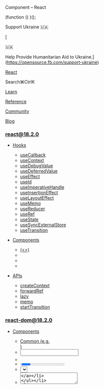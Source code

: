 Component – React

(function () )();

Support Ukraine 🇺🇦

[

🇺🇦

Help Provide Humanitarian Aid to Ukraine.](https://opensource.fb.com/support-ukraine)

[React](../../index.html)

Search⌘CtrlK

[Learn](../../learn.html)

[Reference](../react.html)

[Community](../../community.html)

[Blog](../../blog.html)

[](https://github.com/facebook/react/releases)

### react@18.2.0

*   [Hooks](../react.html "Hooks")
    
    *   [useCallback](useCallback.html "useCallback")
    *   [useContext](useContext.html "useContext")
    *   [useDebugValue](useDebugValue.html "useDebugValue")
    *   [useDeferredValue](useDeferredValue.html "useDeferredValue")
    *   [useEffect](useEffect.html "useEffect")
    *   [useId](useId.html "useId")
    *   [useImperativeHandle](useImperativeHandle.html "useImperativeHandle")
    *   [useInsertionEffect](useInsertionEffect.html "useInsertionEffect")
    *   [useLayoutEffect](useLayoutEffect.html "useLayoutEffect")
    *   [useMemo](useMemo.html "useMemo")
    *   [useReducer](useReducer.html "useReducer")
    *   [useRef](useRef.html "useRef")
    *   [useState](useState.html "useState")
    *   [useSyncExternalStore](useSyncExternalStore.html "useSyncExternalStore")
    *   [useTransition](useTransition.html "useTransition")
    
*   [Components](components.html "Components")
    
    *   [<Fragment> (<>)](Fragment.html "<Fragment> (<>)")
    *   [<Profiler>](Profiler.html "<Profiler>")
    *   [<StrictMode>](StrictMode.html "<StrictMode>")
    *   [<Suspense>](Suspense.html "<Suspense>")
    
*   [APIs](apis.html "APIs")
    
    *   [createContext](createContext.html "createContext")
    *   [forwardRef](forwardRef.html "forwardRef")
    *   [lazy](lazy.html "lazy")
    *   [memo](memo.html "memo")
    *   [startTransition](startTransition.html "startTransition")
    

### react-dom@18.2.0

*   [Components](../react-dom/components.html "Components")
    
    *   [Common (e.g. <div>)](../react-dom/components/common.html "Common (e.g. <div>)")
    *   [<input>](../react-dom/components/input.html "<input>")
    *   [<option>](../react-dom/components/option.html "<option>")
    *   [<progress>](../react-dom/components/progress.html "<progress>")
    *   [<select>](../react-dom/components/select.html "<select>")
    *   [<textarea>](../react-dom/components/textarea.html "<textarea>")
    
*   [APIs](../react-dom.html "APIs")
    
    *   [createPortal](../react-dom/createPortal.html "createPortal")
    *   [flushSync](../react-dom/flushSync.html "flushSync")
    *   [findDOMNode](../react-dom/findDOMNode.html "findDOMNode")
    *   [hydrate](../react-dom/hydrate.html "hydrate")
    *   [render](../react-dom/render.html "render")
    *   [unmountComponentAtNode](../react-dom/unmountComponentAtNode.html "unmountComponentAtNode")
    
*   [Client APIs](../react-dom/client.html "Client APIs")
    
    *   [createRoot](../react-dom/client/createRoot.html "createRoot")
    *   [hydrateRoot](../react-dom/client/hydrateRoot.html "hydrateRoot")
    
*   [Server APIs](../react-dom/server.html "Server APIs")
    
    *   [renderToNodeStream](../react-dom/server/renderToNodeStream.html "renderToNodeStream")
    *   [renderToPipeableStream](../react-dom/server/renderToPipeableStream.html "renderToPipeableStream")
    *   [renderToReadableStream](../react-dom/server/renderToReadableStream.html "renderToReadableStream")
    *   [renderToStaticMarkup](../react-dom/server/renderToStaticMarkup.html "renderToStaticMarkup")
    *   [renderToStaticNodeStream](../react-dom/server/renderToStaticNodeStream.html "renderToStaticNodeStream")
    *   [renderToString](../react-dom/server/renderToString.html "renderToString")
    

### Legacy APIs

*   [Legacy React APIs](legacy.html "Legacy React APIs")
    
    *   [Children](Children.html "Children")
    *   [cloneElement](cloneElement.html "cloneElement")
    *   [Component](Component.html "Component")
    *   [createElement](createElement.html "createElement")
    *   [createFactory](createFactory.html "createFactory")
    *   [createRef](createRef.html "createRef")
    *   [isValidElement](isValidElement.html "isValidElement")
    *   [PureComponent](PureComponent.html "PureComponent")
    

Is this page useful?

[API Reference](../react.html)

[Legacy React APIs](legacy.html)

Component[](#undefined "Link for this heading")
===============================================

### Pitfall

We recommend defining components as functions instead of classes. [See how to migrate.](#alternatives)

`Component` is the base class for the React components defined as [JavaScript classes.](https://developer.mozilla.org/en-US/docs/Web/JavaScript/Reference/Classes) Class components are still supported by React, but we don’t recommend using them in new code.

    class Greeting extends Component 

*   [Reference](#reference)
    *   [`Component`](#component)
    *   [`context`](#context)
    *   [`props`](#props)
    *   [`refs`](#refs)
    *   [`state`](#state)
    *   [`constructor(props)`](#constructor)
    *   [`componentDidCatch(error, info)`](#componentdidcatch)
    *   [`componentDidMount()`](#componentdidmount)
    *   [`componentDidUpdate(prevProps, prevState, snapshot?)`](#componentdidupdate)
    *   [`componentWillMount()`](#componentwillmount)
    *   [`componentWillReceiveProps(nextProps)`](#componentwillreceiveprops)
    *   [`componentWillUpdate(nextProps, nextState)`](#componentwillupdate)
    *   [`componentWillUnmount()`](#componentwillunmount)
    *   [`forceUpdate(callback?)`](#forceupdate)
    *   [`getChildContext()`](#getchildcontext)
    *   [`getSnapshotBeforeUpdate(prevProps, prevState)`](#getsnapshotbeforeupdate)
    *   [`render()`](#render)
    *   [`setState(nextState, callback?)`](#setstate)
    *   [`shouldComponentUpdate(nextProps, nextState, nextContext)`](#shouldcomponentupdate)
    *   [`UNSAFE_componentWillMount()`](#unsafe_componentwillmount)
    *   [`UNSAFE_componentWillReceiveProps(nextProps, nextContext)`](#unsafe_componentwillreceiveprops)
    *   [`UNSAFE_componentWillUpdate(nextProps, nextState)`](#unsafe_componentwillupdate)
    *   [`static childContextTypes`](#static-childcontexttypes)
    *   [`static contextTypes`](#static-contexttypes)
    *   [`static contextType`](#static-contexttype)
    *   [`static defaultProps`](#static-defaultprops)
    *   [`static propTypes`](#static-proptypes)
    *   [`static getDerivedStateFromError(error)`](#static-getderivedstatefromerror)
    *   [`static getDerivedStateFromProps(props, state)`](#static-getderivedstatefromprops)
*   [Usage](#usage)
    *   [Defining a class component](#defining-a-class-component)
    *   [Adding state to a class component](#adding-state-to-a-class-component)
    *   [Adding lifecycle methods to a class component](#adding-lifecycle-methods-to-a-class-component)
    *   [Catching rendering errors with an error boundary](#catching-rendering-errors-with-an-error-boundary)
*   [Alternatives](#alternatives)
    *   [Migrating a simple component from a class to a function](#migrating-a-simple-component-from-a-class-to-a-function)
    *   [Migrating a component with state from a class to a function](#migrating-a-component-with-state-from-a-class-to-a-function)
    *   [Migrating a component with lifecycle methods from a class to a function](#migrating-a-component-with-lifecycle-methods-from-a-class-to-a-function)
    *   [Migrating a component with context from a class to a function](#migrating-a-component-with-context-from-a-class-to-a-function)

* * *

Reference[](#reference "Link for Reference ")
---------------------------------------------

### `Component`[](#component "Link for this heading")

To define a React component as a class, extend the built-in `Component` class and define a [`render` method:](#render)

    import 

Only the `render` method is required, other methods are optional.

[See more examples below.](#usage)

* * *

### `context`[](#context "Link for this heading")

The [context](../../learn/passing-data-deeply-with-context.html) of a class component is available as `this.context`. It is only available if you specify _which_ context you want to receive using [`static contextType`](#static-contexttype) (modern) or [`static contextTypes`](#static-contexttypes) (deprecated).

A class component can only read one context at a time.

    class Button extends Component 

### Note

Reading `this.context` in class components is equivalent to [`useContext`](useContext.html) in function components.

[See how to migrate.](#migrating-a-component-with-context-from-a-class-to-a-function)

* * *

### `props`[](#props "Link for this heading")

The props passed to a class component are available as `this.props`.

    class Greeting extends Component <Greeting name="Taylor" />

### Note

Reading `this.props` in class components is equivalent to [declaring props](../../learn/passing-props-to-a-component.html#step-2-read-props-inside-the-child-component) in function components.

[See how to migrate.](#migrating-a-simple-component-from-a-class-to-a-function)

* * *

### `refs`[](#refs "Link for this heading")

### Deprecated

This API will be removed in a future major version of React. [Use `createRef` instead.](createRef.html)

Lets you access [legacy string refs](https://reactjs.org/docs/refs-and-the-dom.html#legacy-api-string-refs) for this component.

* * *

### `state`[](#state "Link for this heading")

The state of a class component is available as `this.state`. The `state` field must be an object. Do not mutate the state directly. If you wish to change the state, call `setState` with the new state.

    class Counter extends Component 

### Note

Defining `state` in class components is equivalent to calling [`useState`](useState.html) in function components.

[See how to migrate.](#migrating-a-component-with-state-from-a-class-to-a-function)

* * *

### `constructor(props)`[](#constructor "Link for this heading")

The [constructor](https://developer.mozilla.org/en-US/docs/Web/JavaScript/Reference/Classes/constructor) runs before your class component _mounts_ (gets added to the screen). Typically, a constructor is only used for two purposes in React. It lets you declare state and [bind](https://developer.mozilla.org/en-US/docs/Web/JavaScript/Reference/Global_objects/Function/bind) your class methods to the class instance:

    class Counter extends Component 

If you use modern JavaScript syntax, constructors are rarely needed. Instead, you can rewrite this code above using the [public class field syntax](https://developer.mozilla.org/en-US/docs/Web/JavaScript/Reference/Classes/Public_class_fields) which is supported both by modern browsers and tools like [Babel:](https://babeljs.io/)

    class Counter extends Component 

A constructor should not contain any side effects or subscriptions.

#### Parameters[](#constructor-parameters "Link for Parameters ")

*   `props`: The component’s initial props.

#### Returns[](#constructor-returns "Link for Returns ")

`constructor` should not return anything.

#### Caveats[](#constructor-caveats "Link for Caveats ")

*   Do not run any side effects or subscriptions in the constructor. Instead, use [`componentDidMount`](#componentdidmount) for that.
    
*   Inside a constructor, you need to call `super(props)` before any other statement. If you don’t do that, `this.props` will be `undefined` while the constructor runs, which can be confusing and cause bugs.
    
*   Constructor is the only place where you can assign [`this.state`](#state) directly. In all other methods, you need to use [`this.setState()`](#setstate) instead. Do not call `setState` in the constructor.
    
*   When you use [server rendering,](../react-dom/server.html) the constructor will run on the server too, followed by the [`render`](#render) method. However, lifecycle methods like `componentDidMount` or `componentWillUnmount` will not run on the server.
    
*   When [Strict Mode](StrictMode.html) is on, React will call `constructor` twice in development and then throw away one of the instances. This helps you notice the accidental side effects that need to be moved out of the `constructor`.
    

### Note

There is no exact equivalent for `constructor` in function components. To declare state in a function component, call [`useState`.](useState.html) To avoid recalculating the initial state, [pass a function to `useState`.](useState.html#avoiding-recreating-the-initial-state)

* * *

### `componentDidCatch(error, info)`[](#componentdidcatch "Link for this heading")

If you define `componentDidCatch`, React will call it when some child component (including distant children) throws an error during rendering. This lets you log that error to an error reporting service in production.

Typically, it is used together with [`static getDerivedStateFromError`](#static-getderivedstatefromerror) which lets you update state in response to an error and display an error message to the user. A component with these methods is called an _error boundary._

[See an example.](#catching-rendering-errors-with-an-error-boundary)

#### Parameters[](#componentdidcatch-parameters "Link for Parameters ")

*   `error`: The error that was thrown. In practice, it will usually be an instance of [`Error`](https://developer.mozilla.org/en-US/docs/Web/JavaScript/Reference/Global_Objects/Error) but this is not guaranteed because JavaScript allows to [`throw`](https://developer.mozilla.org/en-US/docs/Web/JavaScript/Reference/Statements/throw) any value, including strings or even `null`.
    
*   `info`: An object containing additional information about the error. Its `componentStack` field contains a stack trace with the component that threw, as well as the names and source locations of all its parent components. In production, the component names will be minified. If you set up production error reporting, you can decode the component stack using sourcemaps the same way as you would do for regular JavaScript error stacks.
    

#### Returns[](#componentdidcatch-returns "Link for Returns ")

`componentDidCatch` should not return anything.

#### Caveats[](#componentdidcatch-caveats "Link for Caveats ")

*   In the past, it was common to call `setState` inside `componentDidCatch` in order to update the UI and display the fallback error message. This is deprecated in favor of defining [`static getDerivedStateFromError`.](#static-getderivedstatefromerror)
    
*   Production and development builds of React slightly differ in the way `componentDidCatch` handles errors. In development, the errors will bubble up to `window`, which means that any `window.onerror` or `window.addEventListener('error', callback)` will intercept the errors that have been caught by `componentDidCatch`. In production, instead, the errors will not bubble up, which means any ancestor error handler will only receive errors not explicitly caught by `componentDidCatch`.
    

### Note

There is no direct equivalent for `componentDidCatch` in function components yet. If you’d like to avoid creating class components, write a single `ErrorBoundary` component like above and use it throughout your app. Alternatively, you can use the [`react-error-boundary`](https://github.com/bvaughn/react-error-boundary) package which does that for you.

* * *

### `componentDidMount()`[](#componentdidmount "Link for this heading")

If you define the `componentDidMount` method, React will call it when your component is added _(mounted)_ to the screen. This is a common place to start data fetching, set up subscriptions, or manipulate the DOM nodes.

If you implement `componentDidMount`, you usually need to implement other lifecycle methods to avoid bugs. For example, if `componentDidMount` reads some state or props, you also have to implement [`componentDidUpdate`](#componentdidupdate) to handle their changes, and [`componentWillUnmount`](#componentwillunmount) to clean up whatever `componentDidMount` was doing.

    class ChatRoom extends Component 

[See more examples.](#adding-lifecycle-methods-to-a-class-component)

#### Parameters[](#componentdidmount-parameters "Link for Parameters ")

`componentDidMount` does not take any parameters.

#### Returns[](#componentdidmount-returns "Link for Returns ")

`componentDidMount` should not return anything.

#### Caveats[](#componentdidmount-caveats "Link for Caveats ")

*   When [Strict Mode](StrictMode.html) is on, in development React will call `componentDidMount`, then immediately call [`componentWillUnmount`,](#componentwillunmount) and then call `componentDidMount` again. This helps you notice if you forgot to implement `componentWillUnmount` or if its logic doesn’t fully “mirror” what `componentDidMount` does.
    
*   Although you may call [`setState`](#setstate) immediately in `componentDidMount`, it’s best to avoid that when you can. It will trigger an extra rendering, but it will happen before the browser updates the screen. This guarantees that even though the [`render`](#render) will be called twice in this case, the user won’t see the intermediate state. Use this pattern with caution because it often causes performance issues. In most cases, you should be able to assign the initial state in the [`constructor`](#constructor) instead. It can, however, be necessary for cases like modals and tooltips when you need to measure a DOM node before rendering something that depends on its size or position.
    

### Note

For many use cases, defining `componentDidMount`, `componentDidUpdate`, and `componentWillUnmount` together in class components is equivalent to calling [`useEffect`](useEffect.html) in function components. In the rare cases where it’s important for the code to run before browser paint, [`useLayoutEffect`](useLayoutEffect.html) is a closer match.

[See how to migrate.](#migrating-a-component-with-lifecycle-methods-from-a-class-to-a-function)

* * *

### `componentDidUpdate(prevProps, prevState, snapshot?)`[](#componentdidupdate "Link for this heading")

If you define the `componentDidUpdate` method, React will call it immediately after your component has been re-rendered with updated props or state. This method is not called for the initial render.

You can use it to manipulate the DOM after an update. This is also a common place to do network requests as long as you compare the current props to previous props (e.g. a network request may not be necessary if the props have not changed). Typically, you’d use it together with [`componentDidMount`](#componentdidmount) and [`componentWillUnmount`:](#componentwillunmount)

    class ChatRoom extends Component 

[See more examples.](#adding-lifecycle-methods-to-a-class-component)

#### Parameters[](#componentdidupdate-parameters "Link for Parameters ")

*   `prevProps`: Props before the update. Compare `prevProps` to [`this.props`](#props) to determine what changed.
    
*   `prevState`: State before the update. Compare `prevState` to [`this.state`](#state) to determine what changed.
    
*   `snapshot`: If you implemented [`getSnapshotBeforeUpdate`](#getsnapshotbeforeupdate), `snapshot` will contain the value you returned from that method. Otherwise, it will be `undefined`.
    

#### Returns[](#componentdidupdate-returns "Link for Returns ")

`componentDidUpdate` should not return anything.

#### Caveats[](#componentdidupdate-caveats "Link for Caveats ")

*   `componentDidUpdate` will not get called if [`shouldComponentUpdate`](#shouldcomponentupdate) is defined and returns `false`.
    
*   The logic inside `componentDidUpdate` should usually be wrapped in conditions comparing `this.props` with `prevProps`, and `this.state` with `prevState`. Otherwise, there’s a risk of creating infinite loops.
    
*   Although you may call [`setState`](#setstate) immediately in `componentDidUpdate`, it’s best to avoid that when you can. It will trigger an extra rendering, but it will happen before the browser updates the screen. This guarantees that even though the [`render`](#render) will be called twice in this case, the user won’t see the intermediate state. This pattern often causes performance issues, but it may be necessary for rare cases like modals and tooltips when you need to measure a DOM node before rendering something that depends on its size or position.
    

### Note

For many use cases, defining `componentDidMount`, `componentDidUpdate`, and `componentWillUnmount` together in class components is equivalent to calling [`useEffect`](useEffect.html) in function components. In the rare cases where it’s important for the code to run before browser paint, [`useLayoutEffect`](useLayoutEffect.html) is a closer match.

[See how to migrate.](#migrating-a-component-with-lifecycle-methods-from-a-class-to-a-function)

* * *

### `componentWillMount()`[](#componentwillmount "Link for this heading")

### Deprecated

This API has been renamed from `componentWillMount` to [`UNSAFE_componentWillMount`.](#unsafe_componentwillmount) The old name has been deprecated. In a future major version of React, only the new name will work.

Run the [`rename-unsafe-lifecycles` codemod](https://github.com/reactjs/react-codemod#rename-unsafe-lifecycles) to automatically update your components.

* * *

### `componentWillReceiveProps(nextProps)`[](#componentwillreceiveprops "Link for this heading")

### Deprecated

This API has been renamed from `componentWillReceiveProps` to [`UNSAFE_componentWillReceiveProps`.](#unsafe_componentwillreceiveprops) The old name has been deprecated. In a future major version of React, only the new name will work.

Run the [`rename-unsafe-lifecycles` codemod](https://github.com/reactjs/react-codemod#rename-unsafe-lifecycles) to automatically update your components.

* * *

### `componentWillUpdate(nextProps, nextState)`[](#componentwillupdate "Link for this heading")

### Deprecated

This API has been renamed from `componentWillUpdate` to [`UNSAFE_componentWillUpdate`.](#unsafe_componentwillupdate) The old name has been deprecated. In a future major version of React, only the new name will work.

Run the [`rename-unsafe-lifecycles` codemod](https://github.com/reactjs/react-codemod#rename-unsafe-lifecycles) to automatically update your components.

* * *

### `componentWillUnmount()`[](#componentwillunmount "Link for this heading")

If you define the `componentWillUnmount` method, React will call it before your component is removed _(unmounted)_ from the screen. This is a common place to cancel data fetching or remove subscriptions.

The logic inside `componentWillUnmount` should “mirror” the logic inside [`componentDidMount`.](#componentdidmount) For example, if `componentDidMount` sets up a subscription, `componentWillUnmount` should clean up that subscription. If the cleanup logic in your `componentWillUnmount` reads some props or state, you will usually also need to implement [`componentDidUpdate`](#componentdidupdate) to clean up resources (such as subscriptions) corresponding to the old props and state.

    class ChatRoom extends Component 

[See more examples.](#adding-lifecycle-methods-to-a-class-component)

#### Parameters[](#componentwillunmount-parameters "Link for Parameters ")

`componentWillUnmount` does not take any parameters.

#### Returns[](#componentwillunmount-returns "Link for Returns ")

`componentWillUnmount` should not return anything.

#### Caveats[](#componentwillunmount-caveats "Link for Caveats ")

*   When [Strict Mode](StrictMode.html) is on, in development React will call [`componentDidMount`,](#componentdidmount) then immediately call `componentWillUnmount`, and then call `componentDidMount` again. This helps you notice if you forgot to implement `componentWillUnmount` or if its logic doesn’t fully “mirror” what `componentDidMount` does.

### Note

For many use cases, defining `componentDidMount`, `componentDidUpdate`, and `componentWillUnmount` together in class components is equivalent to calling [`useEffect`](useEffect.html) in function components. In the rare cases where it’s important for the code to run before browser paint, [`useLayoutEffect`](useLayoutEffect.html) is a closer match.

[See how to migrate.](#migrating-a-component-with-lifecycle-methods-from-a-class-to-a-function)

* * *

### `forceUpdate(callback?)`[](#forceupdate "Link for this heading")

Forces a component to re-render.

Usually, this is not necessary. If your component’s [`render`](#render) method only reads from [`this.props`](#props), [`this.state`](#state), or [`this.context`,](#context) it will re-render automatically when you call [`setState`](#setstate) inside your component or one of its parents. However, if your component’s `render` method reads directly from an external data source, you have to tell React to update the user interface when that data source changes. That’s what `forceUpdate` lets you do.

Try to avoid all uses of `forceUpdate` and only read from `this.props` and `this.state` in `render`.

#### Parameters[](#forceupdate-parameters "Link for Parameters ")

*   **optional** `callback` If specified, React will call the `callback` you’ve provided after the update is committed.

#### Returns[](#forceupdate-returns "Link for Returns ")

`forceUpdate` does not return anything.

#### Caveats[](#forceupdate-caveats "Link for Caveats ")

*   If you call `forceUpdate`, React will re-render without calling [`shouldComponentUpdate`.](#shouldcomponentupdate)

### Note

Reading an external data source and forcing class components to re-render in response to its changes with `forceUpdate` has been superseded by [`useSyncExternalStore`](useSyncExternalStore.html) in function components.

* * *

### `getChildContext()`[](#getchildcontext "Link for this heading")

### Deprecated

This API will be removed in a future major version of React. [Use `Context.Provider` instead.](createContext.html#provider)

Lets you specify the values for the [legacy context](https://reactjs.org/docs/legacy-context.html) is provided by this component.

* * *

### `getSnapshotBeforeUpdate(prevProps, prevState)`[](#getsnapshotbeforeupdate "Link for this heading")

If you implement `getSnapshotBeforeUpdate`, React will call it immediately before React updates the DOM. It enables your component to capture some information from the DOM (e.g. scroll position) before it is potentially changed. Any value returned by this lifecycle method will be passed as a parameter to [`componentDidUpdate`.](#componentdidupdate)

For example, you can use it in a UI like a chat thread that needs to preserve its scroll position during updates:

    class ScrollingList extends React.Component 

In the above example, it is important to read the `scrollHeight` property directly in `getSnapshotBeforeUpdate`. It is not safe to read it in [`render`](#render), [`UNSAFE_componentWillReceiveProps`](#unsafe_componentwillreceiveprops), or [`UNSAFE_componentWillUpdate`](#unsafe_componentwillupdate) because there is a potential time gap between these methods getting called and React updating the DOM.

#### Parameters[](#getsnapshotbeforeupdate-parameters "Link for Parameters ")

*   `prevProps`: Props before the update. Compare `prevProps` to [`this.props`](#props) to determine what changed.
    
*   `prevState`: State before the update. Compare `prevState` to [`this.state`](#state) to determine what changed.
    

#### Returns[](#getsnapshotbeforeupdate-returns "Link for Returns ")

You should return a snapshot value of any type that you’d like, or `null`. The value you returned will be passed as the third argument to [`componentDidUpdate`.](#componentdidupdate)

#### Caveats[](#getsnapshotbeforeupdate-caveats "Link for Caveats ")

*   `getSnapshotBeforeUpdate` will not get called if [`shouldComponentUpdate`](#shouldcomponentupdate) is defined and returns `false`.

### Note

At the moment, there is no equivalent to `getSnapshotBeforeUpdate` for function components. This use case is very uncommon, but if you have the need for it, for now you’ll have to write a class component.

* * *

### `render()`[](#render "Link for this heading")

The `render` method is the only required method in a class component.

The `render` method should specify what you want to appear on the screen, for example:

    import 

React may call `render` at any moment, so you shouldn’t assume that it runs at a particular time. Usually, the `render` method should return a piece of [JSX](../../learn/writing-markup-with-jsx.html), but a few [other return types](#render-returns) (like strings) are supported. To calculate the returned JSX, the `render` method can read [`this.props`](#props), [`this.state`](#state), and [`this.context`](#context).

You should write the `render` method as a pure function, meaning that it should return the same result if props, state, and context are the same. It also shouldn’t contain side effects (like setting up subscriptions) or interact with the browser APIs. Side effects should happen either in event handlers or methods like [`componentDidMount`.](#componentdidmount)

#### Parameters[](#render-parameters "Link for Parameters ")

*   `prevProps`: Props before the update. Compare `prevProps` to [`this.props`](#props) to determine what changed.
    
*   `prevState`: State before the update. Compare `prevState` to [`this.state`](#state) to determine what changed.
    

#### Returns[](#render-returns "Link for Returns ")

`render` can return any valid React node. This includes React elements such as `<div />`, strings, numbers, [portals](../react-dom/createPortal.html), empty nodes (`null`, `undefined`, `true`, and `false`), and arrays of React nodes.

#### Caveats[](#render-caveats "Link for Caveats ")

*   `render` should be written as a pure function of props, state, and context. It should not have side effects.
    
*   `render` will not get called if [`shouldComponentUpdate`](#shouldcomponentupdate) is defined and returns `false`.
    
*   When [Strict Mode](StrictMode.html) is on, React will call `render` twice in development and then throw away one of the results. This helps you notice the accidental side effects that need to be moved out of the `render` method.
    
*   There is no one-to-one correspondence between the `render` call and the subsequent `componentDidMount` or `componentDidUpdate` call. Some of the `render` call results may be discarded by React when it’s beneficial.
    

* * *

### `setState(nextState, callback?)`[](#setstate "Link for this heading")

Call `setState` to update the state of your React component.

    class Form extends Component 

`setState` enqueues changes to the component state. It tells React that this component and its children need to re-render with the new state. This is the main way you’ll update the user interface in response to interactions.

### Pitfall

Calling `setState` **does not** change the current state in the already executing code:

    function handleClick() 

It only affects what `this.state` will return starting from the _next_ render.

You can also pass a function to `setState`. It lets you update state based on the previous state:

      handleIncreaseAge = () => 

You don’t have to do this, but it’s handy if you want to update state multiple times during the same event.

#### Parameters[](#setstate-parameters "Link for Parameters ")

*   `nextState`: Either an object or a function.
    
    *   If you pass an object as `nextState`, it will be shallowly merged into `this.state`.
    *   If you pass a function as `nextState`, it will be treated as an _updater function_. It must be pure, should take the pending state and props as arguments, and should return the object to be shallowly merged into `this.state`. React will put your updater function in a queue and re-render your component. During the next render, React will calculate the next state by applying all of the queued updaters to the previous state.
*   **optional** `callback`: If specified, React will call the `callback` you’ve provided after the update is committed.
    

#### Returns[](#setstate-returns "Link for Returns ")

`setState` does not return anything.

#### Caveats[](#setstate-caveats "Link for Caveats ")

*   Think of `setState` as a _request_ rather than an immediate command to update the component. When multiple components update their state in response to an event, React will batch their updates and re-render them together in a single pass at the end of the event. In the rare case that you need to force a particular state update to be applied synchronously, you may wrap it in [`flushSync`,](../react-dom/flushSync.html) but this may hurt performance.
    
*   `setState` does not update `this.state` immediately. This makes reading `this.state` right after calling `setState` a potential pitfall. Instead, use [`componentDidUpdate`](#componentdidupdate) or the setState `callback` argument, either of which are guaranteed to fire after the update has been applied. If you need to set the state based on the previous state, you can pass a function to `nextState` as described above.
    

### Note

Calling `setState` in class components is similar to calling a [`set` function](useState.html#setstate) in function components.

[See how to migrate.](#migrating-a-component-with-state-from-a-class-to-a-function)

* * *

### `shouldComponentUpdate(nextProps, nextState, nextContext)`[](#shouldcomponentupdate "Link for this heading")

If you define `shouldComponentUpdate`, React will call it to determine whether a re-render can be skipped.

If you are confident you want to write it by hand, you may compare `this.props` with `nextProps` and `this.state` with `nextState` and return `false` to tell React the update can be skipped.

    class Rectangle extends Component 

React calls `shouldComponentUpdate` before rendering when new props or state are being received. Defaults to `true`. This method is not called for the initial render or when [`forceUpdate`](#forceupdate) is used.

#### Parameters[](#shouldcomponentupdate-parameters "Link for Parameters ")

*   `nextProps`: The next props that the component is about to render with. Compare `nextProps` to [`this.props`](#props) to determine what changed.
*   `nextState`: The next state that the component is about to render with. Compare `nextState` to [`this.state`](#props) to determine what changed.
*   `nextContext`: The next context that the component is about to render with. Compare `nextContext` to [`this.context`](#context) to determine what changed. Only available if you specify [`static contextType`](#static-contexttype) (modern) or [`static contextTypes`](#static-contexttypes) (legacy).

#### Returns[](#shouldcomponentupdate-returns "Link for Returns ")

Return `true` if you want the component to re-render. That’s the default behavior.

Return `false` to tell React that re-rendering can be skipped.

#### Caveats[](#shouldcomponentupdate-caveats "Link for Caveats ")

*   This method _only_ exists as a performance optimization. If your component breaks without it, fix that first.
    
*   Consider using [`PureComponent`](PureComponent.html) instead of writing `shouldComponentUpdate` by hand. `PureComponent` shallowly compares props and state, and reduces the chance that you’ll skip a necessary update.
    
*   We do not recommend doing deep equality checks or using `JSON.stringify` in `shouldComponentUpdate`. It makes performance unpredictable and dependent on the data structure of every prop and state. In the best case, you risk introducing multi-second stalls to your application, and in the worst case you risk crashing it.
    
*   Returning `false` does not prevent child components from re-rendering when _their_ state changes.
    
*   Returning `false` does not _guarantee_ that the component will not re-render. React will use the return value as a hint but it may still choose to re-render your component if it makes sense to do for other reasons.
    

### Note

Optimizing class components with `shouldComponentUpdate` is similar to optimizing function components with [`memo`.](memo.html) Function components also offer more granular optimization with [`useMemo`.](useMemo.html)

* * *

### `UNSAFE_componentWillMount()`[](#unsafe_componentwillmount "Link for this heading")

If you define `UNSAFE_componentWillMount`, React will call it immediately after the [`constructor`.](#constructor) It only exists for historical reasons and should not be used in any new code. Instead, use one of the alternatives:

*   To initialize state, declare [`state`](#state) as a class field or set `this.state` inside the [`constructor`.](#constructor)
*   If you need to run a side effect or set up a subscription, move that logic to [`componentDidMount`](#componentdidmount) instead.

[See examples of migrating away from unsafe lifecycles.](https://legacy.reactjs.org/blog/2018/03/27/update-on-async-rendering.html#examples)

#### Parameters[](#unsafe_componentwillmount-parameters "Link for Parameters ")

`UNSAFE_componentWillMount` does not take any parameters.

#### Returns[](#unsafe_componentwillmount-returns "Link for Returns ")

`UNSAFE_componentWillMount` should not return anything.

#### Caveats[](#unsafe_componentwillmount-caveats "Link for Caveats ")

*   `UNSAFE_componentWillMount` will not get called if the component implements [`static getDerivedStateFromProps`](#static-getderivedstatefromprops) or [`getSnapshotBeforeUpdate`.](#getsnapshotbeforeupdate)
    
*   Despite its naming, `UNSAFE_componentWillMount` does not guarantee that the component _will_ get mounted if your app uses modern React features like [`Suspense`.](Suspense.html) If a render attempt is suspended (for example, because the code for some child component has not loaded yet), React will throw the in-progress tree away and attempt to construct the component from scratch during the next attempt. This is why this method is “unsafe”. Code that relies on mounting (like adding a subscription) should go into [`componentDidMount`.](#componentdidmount)
    
*   `UNSAFE_componentWillMount` is the only lifecycle method that runs during [server rendering.](../react-dom/server.html) For all practical purposes, it is identical to [`constructor`,](#constructor) so you should use the `constructor` for this type of logic instead.
    

### Note

Calling [`setState`](#setstate) inside `UNSAFE_componentWillMount` in a class component to initialize state is equivalent to passing that state as the initial state to [`useState`](useState.html) in a function component.

* * *

### `UNSAFE_componentWillReceiveProps(nextProps, nextContext)`[](#unsafe_componentwillreceiveprops "Link for this heading")

If you define `UNSAFE_componentWillReceiveProps`, React will call it when the component receives new props. It only exists for historical reasons and should not be used in any new code. Instead, use one of the alternatives:

*   If you need to **run a side effect** (for example, fetch data, run an animation, or reinitialize a subscription) in response to prop changes, move that logic to [`componentDidUpdate`](#componentdidupdate) instead.
*   If you need to **avoid re-computing some data only when a prop changes,** use a [memoization helper](https://legacy.reactjs.org/blog/2018/06/07/you-probably-dont-need-derived-state.html#what-about-memoization) instead.
*   If you need to **“reset” some state when a prop changes,** consider either making a component [fully controlled](https://legacy.reactjs.org/blog/2018/06/07/you-probably-dont-need-derived-state.html#recommendation-fully-controlled-component) or [fully uncontrolled with a key](https://legacy.reactjs.org/blog/2018/06/07/you-probably-dont-need-derived-state.html#recommendation-fully-uncontrolled-component-with-a-key) instead.
*   If you need to **“adjust” some state when a prop changes,** check whether you can compute all the necessary information from props alone during rendering. If you can’t, use [`static getDerivedStateFromProps`](#static-getderivedstatefromprops) instead.

[See examples of migrating away from unsafe lifecycles.](https://legacy.reactjs.org/blog/2018/03/27/update-on-async-rendering.html#updating-state-based-on-props)

#### Parameters[](#unsafe_componentwillreceiveprops-parameters "Link for Parameters ")

*   `nextProps`: The next props that the component is about to receive from its parent component. Compare `nextProps` to [`this.props`](#props) to determine what changed.
*   `nextContext`: The next props that the component is about to receive from the closest provider. Compare `nextContext` to [`this.context`](#context) to determine what changed. Only available if you specify [`static contextType`](#static-contexttype) (modern) or [`static contextTypes`](#static-contexttypes) (legacy).

#### Returns[](#unsafe_componentwillreceiveprops-returns "Link for Returns ")

`UNSAFE_componentWillReceiveProps` should not return anything.

#### Caveats[](#unsafe_componentwillreceiveprops-caveats "Link for Caveats ")

*   `UNSAFE_componentWillReceiveProps` will not get called if the component implements [`static getDerivedStateFromProps`](#static-getderivedstatefromprops) or [`getSnapshotBeforeUpdate`.](#getsnapshotbeforeupdate)
    
*   Despite its naming, `UNSAFE_componentWillReceiveProps` does not guarantee that the component _will_ receive those props if your app uses modern React features like [`Suspense`.](Suspense.html) If a render attempt is suspended (for example, because the code for some child component has not loaded yet), React will throw the in-progress tree away and attempt to construct the component from scratch during the next attempt. By the time of the next render attempt, the props might be different. This is why this method is “unsafe”. Code that should run only for committed updates (like resetting a subscription) should go into [`componentDidUpdate`.](#componentdidupdate)
    
*   `UNSAFE_componentWillReceiveProps` does not mean that the component has received _different_ props than the last time. You need to compare `nextProps` and `this.props` yourself to check if something changed.
    
*   React doesn’t call `UNSAFE_componentWillReceiveProps` with initial props during mounting. It only calls this method if some of component’s props are going to be updated. For example, calling [`setState`](#setstate) doesn’t generally trigger `UNSAFE_componentWillReceiveProps` inside the same component.
    

### Note

Calling [`setState`](#setstate) inside `UNSAFE_componentWillReceiveProps` in a class component to “adjust” state is equivalent to [calling the `set` function from `useState` during rendering](useState.html#storing-information-from-previous-renders) in a function component.

* * *

### `UNSAFE_componentWillUpdate(nextProps, nextState)`[](#unsafe_componentwillupdate "Link for this heading")

If you define `UNSAFE_componentWillUpdate`, React will call it before rendering with the new props or state. It only exists for historical reasons and should not be used in any new code. Instead, use one of the alternatives:

*   If you need to run a side effect (for example, fetch data, run an animation, or reinitialize a subscription) in response to prop or state changes, move that logic to [`componentDidUpdate`](#componentdidupdate) instead.
*   If you need to read some information from the DOM (for example, to save the current scroll position) so that you can use it in [`componentDidUpdate`](#componentdidupdate) later, read it inside [`getSnapshotBeforeUpdate`](#getsnapshotbeforeupdate) instead.

[See examples of migrating away from unsafe lifecycles.](https://legacy.reactjs.org/blog/2018/03/27/update-on-async-rendering.html#examples)

#### Parameters[](#unsafe_componentwillupdate-parameters "Link for Parameters ")

*   `nextProps`: The next props that the component is about to render with. Compare `nextProps` to [`this.props`](#props) to determine what changed.
*   `nextState`: The next state that the component is about to render with. Compare `nextState` to [`this.state`](#state) to determine what changed.

#### Returns[](#unsafe_componentwillupdate-returns "Link for Returns ")

`UNSAFE_componentWillUpdate` should not return anything.

#### Caveats[](#unsafe_componentwillupdate-caveats "Link for Caveats ")

*   `UNSAFE_componentWillUpdate` will not get called if [`shouldComponentUpdate`](#shouldcomponentupdate) is defined and returns `false`.
    
*   `UNSAFE_componentWillUpdate` will not get called if the component implements [`static getDerivedStateFromProps`](#static-getderivedstatefromprops) or [`getSnapshotBeforeUpdate`.](#getsnapshotbeforeupdate)
    
*   It’s not supported to call [`setState`](#setstate) (or any method that leads to `setState` being called, like dispatching a Redux action) during `componentWillUpdate`.
    
*   Despite its naming, `UNSAFE_componentWillUpdate` does not guarantee that the component _will_ update if your app uses modern React features like [`Suspense`.](Suspense.html) If a render attempt is suspended (for example, because the code for some child component has not loaded yet), React will throw the in-progress tree away and attempt to construct the component from scratch during the next attempt. By the time of the next render attempt, the props and state might be different. This is why this method is “unsafe”. Code that should run only for committed updates (like resetting a subscription) should go into [`componentDidUpdate`.](#componentdidupdate)
    
*   `UNSAFE_componentWillUpdate` does not mean that the component has received _different_ props or state than the last time. You need to compare `nextProps` with `this.props` and `nextState` with `this.state` yourself to check if something changed.
    
*   React doesn’t call `UNSAFE_componentWillUpdate` with initial props and state during mounting.
    

### Note

There is no direct equivalent to `UNSAFE_componentWillUpdate` in function components.

* * *

### `static childContextTypes`[](#static-childcontexttypes "Link for this heading")

### Deprecated

This API will be removed in a future major version of React. [Use `static contextType` instead.](#static-contexttype)

Lets you specify which [legacy context](https://reactjs.org/docs/legacy-context.html) is provided by this component.

* * *

### `static contextTypes`[](#static-contexttypes "Link for this heading")

### Deprecated

This API will be removed in a future major version of React. [Use `static contextType` instead.](#static-contexttype)

Lets you specify which [legacy context](https://reactjs.org/docs/legacy-context.html) is consumed by this component.

* * *

### `static contextType`[](#static-contexttype "Link for this heading")

If you want to read [`this.context`](#context-instance-field) from your class component, you must specify which context it needs to read. The context you specify as the `static contextType` must be a value previously created by [`createContext`.](createContext.html)

    class Button extends Component 

### Note

Reading `this.context` in class components is equivalent to [`useContext`](useContext.html) in function components.

[See how to migrate.](#migrating-a-component-with-context-from-a-class-to-a-function)

* * *

### `static defaultProps`[](#static-defaultprops "Link for this heading")

You can define `static defaultProps` to set the default props for the class. They will be used for `undefined` and missing props, but not for `null` props.

For example, here is how you define that the `color` prop should default to `'blue'`:

    class Button extends Component 

If the `color` prop is not provided or is `undefined`, it will be set by default to `'blue'`:

    <>    <Button color="red" /></>

### Note

Defining `defaultProps` in class components is similar to using [default values](../../learn/passing-props-to-a-component.html#specifying-a-default-value-for-a-prop) in function components.

* * *

### `static propTypes`[](#static-proptypes "Link for this heading")

You can define `static propTypes` together with the [`prop-types`](https://www.npmjs.com/package/prop-types) library to declare the types of the props accepted by your component. These types will be checked during rendering and in development only.

    import PropTypes from 'prop-types';class Greeting extends React.Component 

### Note

We recommend using [TypeScript](https://www.typescriptlang.org/) instead of checking prop types at runtime.

* * *

### `static getDerivedStateFromError(error)`[](#static-getderivedstatefromerror "Link for this heading")

If you define `static getDerivedStateFromError`, React will call it when a child component (including distant children) throws an error during rendering. This lets you display an error message instead of clearing the UI.

Typically, it is used together with [`componentDidCatch`](#componentDidCatch) which lets you send the error report to some analytics service. A component with these methods is called an _error boundary._

[See an example.](#catching-rendering-errors-with-an-error-boundary)

#### Parameters[](#static-getderivedstatefromerror-parameters "Link for Parameters ")

*   `error`: The error that was thrown. In practice, it will usually be an instance of [`Error`](https://developer.mozilla.org/en-US/docs/Web/JavaScript/Reference/Global_Objects/Error) but this is not guaranteed because JavaScript allows to [`throw`](https://developer.mozilla.org/en-US/docs/Web/JavaScript/Reference/Statements/throw) any value, including strings or even `null`.

#### Returns[](#static-getderivedstatefromerror-returns "Link for Returns ")

`static getDerivedStateFromError` should return the state telling the component to display the error message.

#### Caveats[](#static-getderivedstatefromerror-caveats "Link for Caveats ")

*   `static getDerivedStateFromError` should be a pure function. If you want to perform a side effect (for example, to call an analytics service), you need to also implement [`componentDidCatch`.](#componentdidcatch)

### Note

There is no direct equivalent for `static getDerivedStateFromError` in function components yet. If you’d like to avoid creating class components, write a single `ErrorBoundary` component like above and use it throughout your app. Alternatively, use the [`react-error-boundary`](https://github.com/bvaughn/react-error-boundary) package which does that.

* * *

### `static getDerivedStateFromProps(props, state)`[](#static-getderivedstatefromprops "Link for this heading")

If you define `static getDerivedStateFromProps`, React will call it right before calling [`render`,](#render) both on the initial mount and on subsequent updates. It should return an object to update the state, or `null` to update nothing.

This method exists for [rare use cases](https://legacy.reactjs.org/blog/2018/06/07/you-probably-dont-need-derived-state.html#when-to-use-derived-state) where the state depends on changes in props over time. For example, this `Form` component resets the `email` state when the `userID` prop changes:

    class Form extends Component 

Note that this pattern requires you to keep a previous value of the prop (like `userID`) in state (like `prevUserID`).

### Pitfall

Deriving state leads to verbose code and makes your components difficult to think about. [Make sure you’re familiar with simpler alternatives:](https://legacy.reactjs.org/blog/2018/06/07/you-probably-dont-need-derived-state.html)

*   If you need to **perform a side effect** (for example, data fetching or an animation) in response to a change in props, use [`componentDidUpdate`](#componentdidupdate) method instead.
*   If you want to **re-compute some data only when a prop changes,** [use a memoization helper instead.](https://legacy.reactjs.org/blog/2018/06/07/you-probably-dont-need-derived-state.html#what-about-memoization)
*   If you want to **“reset” some state when a prop changes,** consider either making a component [fully controlled](https://legacy.reactjs.org/blog/2018/06/07/you-probably-dont-need-derived-state.html#recommendation-fully-controlled-component) or [fully uncontrolled with a key](https://legacy.reactjs.org/blog/2018/06/07/you-probably-dont-need-derived-state.html#recommendation-fully-uncontrolled-component-with-a-key) instead.

#### Parameters[](#static-getderivedstatefromprops-parameters "Link for Parameters ")

*   `props`: The next props that the component is about to render with.
*   `state`: The next state that the component is about to render with.

#### Returns[](#static-getderivedstatefromprops-returns "Link for Returns ")

`static getDerivedStateFromProps` return an object to update the state, or `null` to update nothing.

#### Caveats[](#static-getderivedstatefromprops-caveats "Link for Caveats ")

*   This method is fired on _every_ render, regardless of the cause. This is different from [`UNSAFE_componentWillReceiveProps`](#unsafe_cmoponentwillreceiveprops), which only fires when the parent causes a re-render and not as a result of a local `setState`.
    
*   This method doesn’t have access to the component instance. If you’d like, you can reuse some code between `static getDerivedStateFromProps` and the other class methods by extracting pure functions of the component props and state outside the class definition.
    

### Note

Implementing `static getDerivedStateFromProps` in a class component is equivalent to [calling the `set` function from `useState` during rendering](useState.html#storing-information-from-previous-renders) in a function component.

* * *

Usage[](#usage "Link for Usage ")
---------------------------------

### Defining a class component[](#defining-a-class-component "Link for Defining a class component ")

To define a React component as a class, extend the built-in `Component` class and define a [`render` method:](#render)

    import 

React will call your [`render`](#render) method whenever it needs to figure out what to display on the screen. Usually, you will return some [JSX](../../learn/writing-markup-with-jsx.html) from it. Your `render` method should be a [pure function:](https://en.wikipedia.org/wiki/Pure_function) it should only calculate the JSX.

Similarly to [function components,](../../learn/your-first-component.html#defining-a-component) a class component can [receive information by props](../../learn/your-first-component.html#defining-a-component) from its parent component. However, the syntax for reading props is different. For example, if the parent component renders `<Greeting name="Taylor" />`, then you can read the `name` prop from [`this.props`](#props), like `this.props.name`:

App.js

App.js

Reset[Fork](https://codesandbox.io/api/v1/sandboxes/define?undefined "Open in CodeSandbox")

import  from 'react';

class Greeting extends Component {
  render() {
    return <h1\>Hello, !</h1\>;
  }
}

export default function App() {
  return (
    <\>
      <Greeting name\="Sara" />
      <Greeting name\="Cahal" />
      <Greeting name\="Edite" />
    </\>
  );
}

Show more

Note that Hooks (functions starting with `use`, like [`useState`](useState.html)) are not supported inside class components.

### Pitfall

We recommend defining components as functions instead of classes. [See how to migrate.](#migrating-a-simple-component-from-a-class-to-a-function)

* * *

### Adding state to a class component[](#adding-state-to-a-class-component "Link for Adding state to a class component ")

To add [state](../../learn/state-a-components-memory.html) to a class, assign an object to a property called [`state`](#state). To update state, call [`this.setState`](#setstate).

App.js

App.js

Reset[Fork](https://codesandbox.io/api/v1/sandboxes/define?undefined "Open in CodeSandbox")

import  from 'react';

export default class Counter extends Component {
  state = {
    name: 'Taylor',
    age: 42,
  };

  handleNameChange = (e) \=> {
    this.setState({
      name: e.target.value
    });
  }

  handleAgeChange = () \=> {
    this.setState({
      age: this.state.age + 1 
    });
  };

  render() {
    return (
      <\>
        <input
          value\=
          onChange\=
        />
        <button onClick\=\>
          Increment age
        </button\>
        <p\>Hello, .</p\>
      </\>
    );
  }
}

Show more

### Pitfall

We recommend defining components as functions instead of classes. [See how to migrate.](#migrating-a-component-with-state-from-a-class-to-a-function)

* * *

### Adding lifecycle methods to a class component[](#adding-lifecycle-methods-to-a-class-component "Link for Adding lifecycle methods to a class component ")

There are a few special methods you can define on your class.

If you define the [`componentDidMount`](#componentdidmount) method, React will call it when your component is added _(mounted)_ to the screen. React will call [`componentDidUpdate`](#componentdidupdate) after your component re-renders due to changed props or state. React will call [`componentWillUnmount`](#componentwillunmount) after your component has been removed _(unmounted)_ from the screen.

If you implement `componentDidMount`, you usually need to implement all three lifecycles to avoid bugs. For example, if `componentDidMount` reads some state or props, you also have to implement `componentDidUpdate` to handle their changes, and `componentWillUnmount` to clean up whatever `componentDidMount` was doing.

For example, this `ChatRoom` component keeps a chat connection synchronized with props and state:

App.jsChatRoom.jschat.js

ChatRoom.js

Reset[Fork](https://codesandbox.io/api/v1/sandboxes/define?undefined "Open in CodeSandbox")

import  from 'react';
import  from './chat.js';

export default class ChatRoom extends Component {
  state = {
    serverUrl: 'https://localhost:1234'
  };

  componentDidMount() {
    this.setupConnection();
  }

  componentDidUpdate(prevProps, prevState) {
    if (
      this.props.roomId !== prevProps.roomId ||
      this.state.serverUrl !== prevState.serverUrl
    ) {
      this.destroyConnection();
      this.setupConnection();
    }
  }

  componentWillUnmount() {
    this.destroyConnection();
  }

  setupConnection() {
    this.connection = createConnection(
      this.state.serverUrl,
      this.props.roomId
    );
    this.connection.connect();    
  }

  destroyConnection() {
    this.connection.disconnect();
    this.connection = null;
  }

  render() {
    return (
      <\>
        <label\>
          Server URL:
          <input
            value\=
            onChange\={e \=> {
              this.setState({
                serverUrl: e.target.value
              });
            }}
          />
        </label\>
        <h1\>Welcome to the  room!</h1\>
      </\>
    );
  }
}

Show more

Note that in development when [Strict Mode](StrictMode.html) is on, React will call `componentDidMount`, immediately call `componentWillUnmount`, and then call `componentDidMount` again. This helps you notice if you forgot to implement `componentWillUnmount` or if its logic doesn’t fully “mirror” what `componentDidMount` does.

### Pitfall

We recommend defining components as functions instead of classes. [See how to migrate.](#migrating-a-component-with-lifecycle-methods-from-a-class-to-a-function)

* * *

### Catching rendering errors with an error boundary[](#catching-rendering-errors-with-an-error-boundary "Link for Catching rendering errors with an error boundary ")

By default, if your application throws an error during rendering, React will remove its UI from the screen. To prevent this, you can wrap a part of your UI into an _error boundary_. An error boundary is a special component that lets you display some fallback UI instead of the part that crashed—for example, an error message.

To implement an error boundary component, you need to provide [`static getDerivedStateFromError`](#static-getderivedstatefromerror) which lets you update state in response to an error and display an error message to the user. You can also optionally implement [`componentDidCatch`](#componentdidcatch) to add some extra logic, for example, to log the error to an analytics service.

    class ErrorBoundary extends React.Component 

Then you can wrap a part of your component tree with it:

    <ErrorBoundary fallback=>  <Profile /></ErrorBoundary>

If `Profile` or its child component throws an error, `ErrorBoundary` will “catch” that error, display a fallback UI with the error message you’ve provided, and send a production error report to your error reporting service.

You don’t need to wrap every component into a separate error boundary. When you think about the [granularity of error boundaries,](https://aweary.dev/fault-tolerance-react/) consider where it makes sense to display an error message. For example, in a messaging app, it makes sense to place an error boundary around the list of conversations. It also makes sense to place one around every individual message. However, it wouldn’t make sense to place a boundary around every avatar.

### Note

There is currently no way to write an error boundary as a function component. However, you don’t have to write the error boundary class yourself. For example, you can use [`react-error-boundary`](https://github.com/bvaughn/react-error-boundary) instead.

* * *

Alternatives[](#alternatives "Link for Alternatives ")
------------------------------------------------------

### Migrating a simple component from a class to a function[](#migrating-a-simple-component-from-a-class-to-a-function "Link for Migrating a simple component from a class to a function ")

Typically, you will [define components as functions](../../learn/your-first-component.html#defining-a-component) instead.

For example, suppose you’re converting this `Greeting` class component to a function:

App.js

App.js

Reset[Fork](https://codesandbox.io/api/v1/sandboxes/define?undefined "Open in CodeSandbox")

import  from 'react';

class Greeting extends Component {
  render() {
    return <h1\>Hello, !</h1\>;
  }
}

export default function App() {
  return (
    <\>
      <Greeting name\="Sara" />
      <Greeting name\="Cahal" />
      <Greeting name\="Edite" />
    </\>
  );
}

Show more

Define a function called `Greeting`. This is where you will move the body of your `render` function.

    function Greeting() 

Instead of `this.props.name`, define the `name` prop [using the destructuring syntax](../../learn/passing-props-to-a-component.html) and read it directly:

    function Greeting(

Here is a complete example:

App.js

App.js

Reset[Fork](https://codesandbox.io/api/v1/sandboxes/define?undefined "Open in CodeSandbox")

function Greeting() {
  return <h1\>Hello, !</h1\>;
}

export default function App() {
  return (
    <\>
      <Greeting name\="Sara" />
      <Greeting name\="Cahal" />
      <Greeting name\="Edite" />
    </\>
  );
}

* * *

### Migrating a component with state from a class to a function[](#migrating-a-component-with-state-from-a-class-to-a-function "Link for Migrating a component with state from a class to a function ")

Suppose you’re converting this `Counter` class component to a function:

App.js

App.js

Reset[Fork](https://codesandbox.io/api/v1/sandboxes/define?undefined "Open in CodeSandbox")

import  from 'react';

export default class Counter extends Component {
  state = {
    name: 'Taylor',
    age: 42,
  };

  handleNameChange = (e) \=> {
    this.setState({
      name: e.target.value
    });
  }

  handleAgeChange = (e) \=> {
    this.setState({
      age: this.state.age + 1 
    });
  };

  render() {
    return (
      <\>
        <input
          value\=
          onChange\=
        />
        <button onClick\=\>
          Increment age
        </button\>
        <p\>Hello, .</p\>
      </\>
    );
  }
}

Show more

Start by declaring a function with the necessary [state variables:](useState.html#adding-state-to-a-component)

    import  from 'react';function Counter() {  const [name, setName] = useState('Taylor');  const [age, setAge] = useState(42);  // ...

Next, convert the event handlers:

    function Counter()   // ...

Finally, replace all references starting with `this` with the variables and functions you defined in your component. For example, replace `this.state.age` with `age`, and replace `this.handleNameChange` with `handleNameChange`.

Here is a fully converted component:

App.js

App.js

Reset[Fork](https://codesandbox.io/api/v1/sandboxes/define?undefined "Open in CodeSandbox")

import  from 'react';

export default function Counter() {
  const \[name, setName\] = useState('Taylor');
  const \[age, setAge\] = useState(42);

  function handleNameChange(e) {
    setName(e.target.value);
  }

  function handleAgeChange() {
    setAge(age + 1);
  }

  return (
    <\>
      <input
        value\=
        onChange\=
      />
      <button onClick\=\>
        Increment age
      </button\>
      <p\>Hello, .</p\>
    </\>
  )
}

Show more

* * *

### Migrating a component with lifecycle methods from a class to a function[](#migrating-a-component-with-lifecycle-methods-from-a-class-to-a-function "Link for Migrating a component with lifecycle methods from a class to a function ")

Suppose you’re converting this `ChatRoom` class component with lifecycle methods to a function:

App.jsChatRoom.jschat.js

ChatRoom.js

Reset[Fork](https://codesandbox.io/api/v1/sandboxes/define?undefined "Open in CodeSandbox")

import  from 'react';
import  from './chat.js';

export default class ChatRoom extends Component {
  state = {
    serverUrl: 'https://localhost:1234'
  };

  componentDidMount() {
    this.setupConnection();
  }

  componentDidUpdate(prevProps, prevState) {
    if (
      this.props.roomId !== prevProps.roomId ||
      this.state.serverUrl !== prevState.serverUrl
    ) {
      this.destroyConnection();
      this.setupConnection();
    }
  }

  componentWillUnmount() {
    this.destroyConnection();
  }

  setupConnection() {
    this.connection = createConnection(
      this.state.serverUrl,
      this.props.roomId
    );
    this.connection.connect();    
  }

  destroyConnection() {
    this.connection.disconnect();
    this.connection = null;
  }

  render() {
    return (
      <\>
        <label\>
          Server URL:
          <input
            value\=
            onChange\={e \=> {
              this.setState({
                serverUrl: e.target.value
              });
            }}
          />
        </label\>
        <h1\>Welcome to the  room!</h1\>
      </\>
    );
  }
}

Show more

First, verify that your [`componentWillUnmount`](#componentwillunmount) does the opposite of [`componentDidMount`.](#componentdidmount) In the above example, that’s true: it disconnects the connection that `componentDidMount` sets up. If such logic is missing, add it first.

Next, verify that your [`componentDidUpdate`](#componentdidupdate) method handles changes to any props and state you’re using in `componentDidMount`. In the above example, `componentDidMount` calls `setupConnection` which reads `this.state.serverUrl` and `this.props.roomId`. This is why `componentDidUpdate` checks whether `this.state.serverUrl` and `this.props.roomId` have changed, and resets the connection if they did. If your `componentDidUpdate` logic is missing or doesn’t handle changes to all relevant props and state, fix that first.

In the above example, the logic inside the lifecycle methods connects the component to a system outside of React (a chat server). To connect a component to an external system, [describe this logic as a single Effect:](useEffect.html#connecting-to-an-external-system)

    import 

This [`useEffect`](useEffect.html) call is equivalent to the logic in the lifecycle methods above. If your lifecycle methods do multiple unrelated things, [split them into multiple independent Effects.](../../learn/removing-effect-dependencies.html#is-your-effect-doing-several-unrelated-things) Here is a complete example you can play with:

App.jsChatRoom.jschat.js

ChatRoom.js

Reset[Fork](https://codesandbox.io/api/v1/sandboxes/define?undefined "Open in CodeSandbox")

import  from 'react';
import  from './chat.js';

export default function ChatRoom() {
  const \[serverUrl, setServerUrl\] = useState('https://localhost:1234');

  useEffect(() \=> {
    const connection = createConnection(serverUrl, roomId);
    connection.connect();
    return () \=> {
      connection.disconnect();
    };
  }, \[roomId, serverUrl\]);

  return (
    <\>
      <label\>
        Server URL:
        <input
          value\=
          onChange\=
        />
      </label\>
      <h1\>Welcome to the  room!</h1\>
    </\>
  );
}

Show more

### Note

If your component does not synchronize with any external systems, [you might not need an Effect.](../../learn/you-might-not-need-an-effect.html)

* * *

### Migrating a component with context from a class to a function[](#migrating-a-component-with-context-from-a-class-to-a-function "Link for Migrating a component with context from a class to a function ")

In this example, the `Panel` and `Button` class components read [context](../../learn/passing-data-deeply-with-context.html) from [`this.context`:](#context)

App.js

App.js

Reset[Fork](https://codesandbox.io/api/v1/sandboxes/define?undefined "Open in CodeSandbox")

import  from 'react';

const ThemeContext = createContext(null);

class Panel extends Component {
  static contextType = ThemeContext;

  render() {
    const theme = this.context;
    const className = 'panel-' + theme;
    return (
      <section className\=\>
        <h1\></h1\>
        
      </section\>
    );    
  }
}

class Button extends Component {
  static contextType = ThemeContext;

  render() {
    const theme = this.context;
    const className = 'button-' + theme;
    return (
      <button className\=\>
        
      </button\>
    );
  }
}

function Form() {
  return (
    <Panel title\="Welcome"\>
      <Button\>Sign up</Button\>
      <Button\>Log in</Button\>
    </Panel\>
  );
}

export default function MyApp() {
  return (
    <ThemeContext.Provider value\="dark"\>
      <Form />
    </ThemeContext.Provider\>
  )
}

Show more

When you convert them to function components, replace `this.context` with [`useContext`](useContext.html) calls:

App.js

App.js

Reset[Fork](https://codesandbox.io/api/v1/sandboxes/define?undefined "Open in CodeSandbox")

import  from 'react';

const ThemeContext = createContext(null);

function Panel() {
  const theme = useContext(ThemeContext);
  const className = 'panel-' + theme;
  return (
    <section className\=\>
      <h1\></h1\>
      
    </section\>
  )
}

function Button() {
  const theme = useContext(ThemeContext);
  const className = 'button-' + theme;
  return (
    <button className\=\>
      
    </button\>
  );
}

function Form() {
  return (
    <Panel title\="Welcome"\>
      <Button\>Sign up</Button\>
      <Button\>Log in</Button\>
    </Panel\>
  );
}

export default function MyApp() {
  return (
    <ThemeContext.Provider value\="dark"\>
      <Form />
    </ThemeContext.Provider\>
  )
}

Show more

[PreviouscloneElement](cloneElement.html)[NextcreateElement](createElement.html)

* * *

How do you like these docs?

[Take our survey!](https://www.surveymonkey.co.uk/r/PYRPF3X)

* * *

[

](https://opensource.fb.com/)

©2023

[Learn React](../../learn.html)

[Quick Start](../../learn.html)

[Installation](../../learn/installation.html)

[Describing the UI](../../learn/describing-the-ui.html)

[Adding Interactivity](../../learn/adding-interactivity.html)

[Managing State](../../learn/managing-state.html)

[Escape Hatches](../../learn/escape-hatches.html)

[API Reference](../react.html)

[React APIs](../react.html)

[React DOM APIs](../react-dom.html)

[Community](../../community.html)

[Code of Conduct](https://github.com/facebook/react/blob/main/CODE_OF_CONDUCT.md)

[Meet the Team](../../community/team.html)

[Docs Contributors](../../community/docs-contributors.html)

[Acknowledgements](../../community/acknowledgements.html)

More

[Blog](../../blog.html)

[React Native](https://reactnative.dev/)

[Privacy](https://opensource.facebook.com/legal/privacy)

[Terms](https://opensource.fb.com/legal/terms/)

[](https://www.facebook.com/react)[](https://twitter.com/reactjs)[](https://github.com/facebook/react)

On this page
------------

*   [Overview](#)
*   [Reference](#reference)
*   [`Component`](#component)
*   [`context`](#context)
*   [`props`](#props)
*   [`refs`](#refs)
*   [`state`](#state)
*   [`constructor(props)`](#constructor)
*   [`componentDidCatch(error, info)`](#componentdidcatch)
*   [`componentDidMount()`](#componentdidmount)
*   [`componentDidUpdate(prevProps, prevState, snapshot?)`](#componentdidupdate)
*   [`componentWillMount()`](#componentwillmount)
*   [`componentWillReceiveProps(nextProps)`](#componentwillreceiveprops)
*   [`componentWillUpdate(nextProps, nextState)`](#componentwillupdate)
*   [`componentWillUnmount()`](#componentwillunmount)
*   [`forceUpdate(callback?)`](#forceupdate)
*   [`getChildContext()`](#getchildcontext)
*   [`getSnapshotBeforeUpdate(prevProps, prevState)`](#getsnapshotbeforeupdate)
*   [`render()`](#render)
*   [`setState(nextState, callback?)`](#setstate)
*   [`shouldComponentUpdate(nextProps, nextState, nextContext)`](#shouldcomponentupdate)
*   [`UNSAFE_componentWillMount()`](#unsafe_componentwillmount)
*   [`UNSAFE_componentWillReceiveProps(nextProps, nextContext)`](#unsafe_componentwillreceiveprops)
*   [`UNSAFE_componentWillUpdate(nextProps, nextState)`](#unsafe_componentwillupdate)
*   [`static childContextTypes`](#static-childcontexttypes)
*   [`static contextTypes`](#static-contexttypes)
*   [`static contextType`](#static-contexttype)
*   [`static defaultProps`](#static-defaultprops)
*   [`static propTypes`](#static-proptypes)
*   [`static getDerivedStateFromError(error)`](#static-getderivedstatefromerror)
*   [`static getDerivedStateFromProps(props, state)`](#static-getderivedstatefromprops)
*   [Usage](#usage)
*   [Defining a class component](#defining-a-class-component)
*   [Adding state to a class component](#adding-state-to-a-class-component)
*   [Adding lifecycle methods to a class component](#adding-lifecycle-methods-to-a-class-component)
*   [Catching rendering errors with an error boundary](#catching-rendering-errors-with-an-error-boundary)
*   [Alternatives](#alternatives)
*   [Migrating a simple component from a class to a function](#migrating-a-simple-component-from-a-class-to-a-function)
*   [Migrating a component with state from a class to a function](#migrating-a-component-with-state-from-a-class-to-a-function)
*   [Migrating a component with lifecycle methods from a class to a function](#migrating-a-component-with-lifecycle-methods-from-a-class-to-a-function)
*   [Migrating a component with context from a class to a function](#migrating-a-component-with-context-from-a-class-to-a-function)

